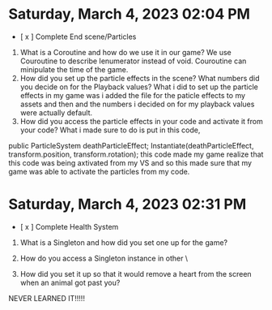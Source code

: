 # Saturday, March  4, 2023 02:04 PM
- [ x ] Complete End scene/Particles

1. What is a Coroutine and how do we use it in our game?
We use Couroutine to describe Ienumerator instead of void. Couroutine can minipulate the time of the game.
2. How did you set up the particle effects in the scene? What numbers did you decide on for the Playback values?
What i did to set up the particle effects in my game was i added the file for the paticle effects to my assets and then and the numbers i decided on for my playback values were actually default.
3. How did you access the particle effects in your code and activate it from your code?
What i made sure to do is put in this code, 

 public ParticleSystem deathParticleEffect;
 Instantiate(deathParticleEffect, transform.position, transform.rotation);
 this code made my game realize that this code was being axtivated from my VS and so this made sure that my game was able to activate the particles from my code.


# Saturday, March  4, 2023 02:31 PM
- [ x ] Complete Health System

1. What is a Singleton and how did you set one up for the game?
 
2. How do you access a Singleton instance in other \

3. How did you set it up so that it would remove a heart from the screen when an animal got past you?



NEVER LEARNED IT!!!!!